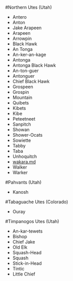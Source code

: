 #Northern Utes (Utah)

* Antero
* Anton
* Jake Arapeen
 * Arapeen
 * Arrowpin
* Black Hawk
 * An Tonga
 * An-ker-an-kage
 * Antonga
 * Antonga Black Hawk
 * An-ton-guer
 * Antonguer
 * Chief Black Hawk
* Grospeen
 * Grospin
* Mountain
 * Quibets
 * Kibets
 * Kibe
* Peteetneet
* Sanpitch
* Showan
* Shower-Ocats
* Sowiette
* Tabby
 * Taba
* Unhoquitch
* [wakara.md](Wakara)
 * Walker
 * Warker

#Pahvants (Utah)

* Kanosh

#Tabaguache Utes (Colorado)

* Ouray

#Timpanogos Utes (Utah)

* An-kar-tewets
* Bishop
* Chief Jake
* Old Elk
* Squash-Head
 * Squash
* Stick-in-Head
* Tintic
 * Little Chief